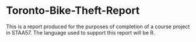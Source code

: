 # Toronto-Bike-Theft-Report
This is a report produced for the purposes of completion of a course project in STAA57. The language used to support this report will be R.
